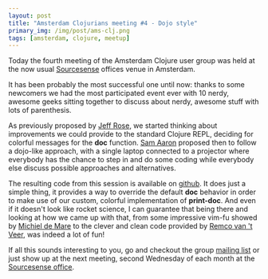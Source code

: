 ```yaml
---
layout: post
title: "Amsterdam Clojurians meeting #4 - Dojo style"
primary_img: /img/post/ams-clj.png
tags: [amsterdam, clojure, meetup]
---
```


Today the fourth meeting of the Amsterdam Clojure user group was held at the now usual <a href="http://www.sourcesense.com">Sourcesense</a> offices venue in Amsterdam.

It has been probably the most successful one until now: thanks to some newcomers we had the most participated event ever with 10 nerdy, awesome geeks sitting together to discuss about nerdy, awesome stuff with lots of parenthesis.

As previously proposed by <a href="http://lifeisagraph.net/">Jeff Rose</a>, we started thinking about improvements we could provide to the standard Clojure REPL, deciding for colorful messages for the <strong>doc</strong> function. <a href="http://sam.aaron.name/">Sam Aaron</a> proposed then to follow a dojo-like approach, with a single laptop connected to a projector where everybody has the chance to step in and do some coding while everybody else discuss possible approaches and alternatives.

The resulting code from this session is available on <a href="http://github.com/ams-clj/clansi">github</a>. It does just a simple thing, it provides a way to override the default <strong>doc</strong> behavior in order to make use of our custom, colorful implementation of <strong>print-doc</strong>. And even if it doesn't look like rocket science, I can guarantee that being there and looking at how we came up with that, from some impressive vim-fu showed by <a href="http://blog.rubyenrails.nl/">Michiel de Mare</a> to the clever and clean code provided by <a href="http://blog.remvee.net/">Remco van 't Veer</a>, was indeed a lot of fun!

If all this sounds interesting to you, go and checkout the group <a href="http://groups.google.com/group/amsterdam-clojurians">mailing list</a> or just show up at the next meeting, second Wednesday of each month at the <a href="http://www.sourcesense.nl/contact/">Sourcesense office</a>.
